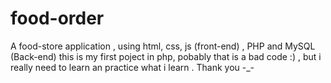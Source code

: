 # food-order
A food-store application , using html, css, js (front-end) , PHP and MySQL (Back-end)
this is my first poject in php, pobably that is a bad code :) , 
but i really need to learn an practice what i learn . 
Thank you -_-

